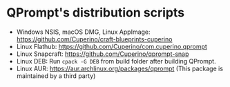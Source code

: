 # QPrompt's distribution scripts
- Windows NSIS, macOS DMG, Linux AppImage: https://github.com/Cuperino/craft-blueprints-cuperino
- Linux Flathub: https://github.com/Cuperino/com.cuperino.qprompt
- Linux Snapcraft: https://github.com/Cuperino/qprompt-snap
- Linux DEB: Run `cpack -G DEB` from build folder after building QPrompt.
- Linux AUR: https://aur.archlinux.org/packages/qprompt (This package is maintained by a third party)
